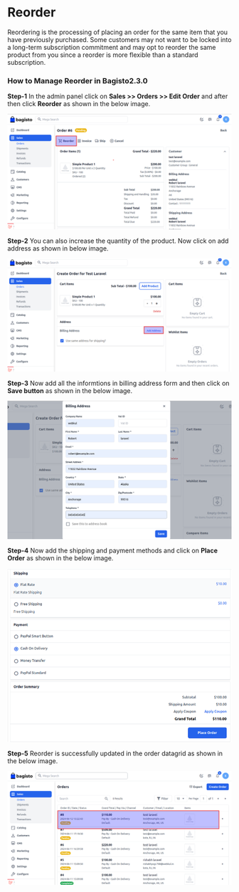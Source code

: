 # Reorder

Reordering is the processing of placing an order for the same item that you have previously purchased. Some customers may not want to be locked into a long-term subscription commitment and may opt to reorder the same product from you since a reorder is more flexible than a standard subscription.

### How to Manage Reorder in Bagisto2.3.0

**Step-1** In the admin panel click on **Sales >> Orders >> Edit Order** and after then click **Reorder** as shown in the below image.

   ![Reorder](../../assets/2.3.0/images/orders/reorder.png)

**Step-2** You can also increase the quantity of the product. Now click on add address as shown in below image.

  ![Reorder Address](../../assets/2.3.0/images/orders/reorderAddress.png )

**Step-3** Now add all the informtions in billing address form and then click on **Save button** as shown in the below image.

  ![Bill Address](../../assets/2.3.0/images/orders/billAddress.png )

**Step-4** Now add the shipping and payment methods and click on **Place Order** as shown in the below image.

  ![Place Order](../../assets/2.3.0/images/orders/placeOrder.png )

**Step-5** Reorder is successfully updated in the order datagrid as shown in the below image.

  ![Reorder Output](../../assets/2.3.0/images/orders/reorderOutput.png )

